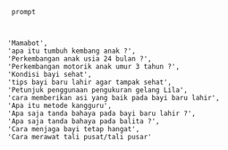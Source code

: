 
     prompt



    'Mamabot',
    'apa itu tumbuh kembang anak ?',
    'Perkembangan anak usia 24 bulan ?',
    'Perkembangan motorik anak umur 3 tahun ?',
    'Kondisi bayi sehat',
    'tips bayi baru lahir agar tampak sehat',
    'Petunjuk penggunaan pengukuran gelang Lila',
    'cara memberikan asi yang baik pada bayi baru lahir',
    'Apa itu metode kangguru',
    'Apa saja tanda bahaya pada bayi baru lahir ?',
    'Apa saja tanda bahaya pada balita ?',
    'Cara menjaga bayi tetap hangat',
    'Cara merawat tali pusat/tali pusar'

